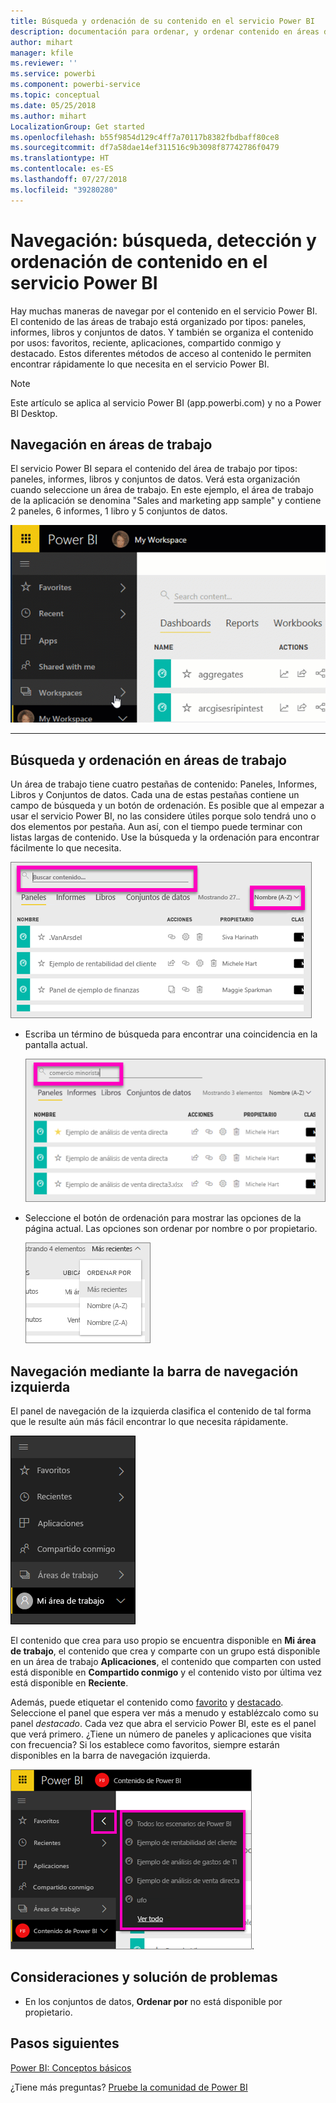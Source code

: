 ```yaml
---
title: Búsqueda y ordenación de su contenido en el servicio Power BI
description: documentación para ordenar, y ordenar contenido en áreas de trabajo de Power BI
author: mihart
manager: kfile
ms.reviewer: ''
ms.service: powerbi
ms.component: powerbi-service
ms.topic: conceptual
ms.date: 05/25/2018
ms.author: mihart
LocalizationGroup: Get started
ms.openlocfilehash: b55f9854d129c4ff7a70117b8382fbdbaff80ce8
ms.sourcegitcommit: df7a58dae14ef311516c9b3098f87742786f0479
ms.translationtype: HT
ms.contentlocale: es-ES
ms.lasthandoff: 07/27/2018
ms.locfileid: "39280280"
---
```

# <a name="navigation-searching-finding-and-sorting-content-in-power-bi-service"></a>Navegación: búsqueda, detección y ordenación de contenido en el servicio Power BI
Hay muchas maneras de navegar por el contenido en el servicio Power BI. El contenido de las áreas de trabajo está organizado por tipos: paneles, informes, libros y conjuntos de datos.  Y también se organiza el contenido por usos: favoritos, reciente, aplicaciones, compartido conmigo y destacado. Estos diferentes métodos de acceso al contenido le permiten encontrar rápidamente lo que necesita en el servicio Power BI.  

>[!NOTE] 
>Este artículo se aplica al servicio Power BI (app.powerbi.com) y no a Power BI Desktop.

## <a name="navigation-within-workspaces"></a>Navegación en áreas de trabajo

El servicio Power BI separa el contenido del área de trabajo por tipos: paneles, informes, libros y conjuntos de datos. Verá esta organización cuando seleccione un área de trabajo. En este ejemplo, el área de trabajo de la aplicación se denomina "Sales and marketing app sample" y contiene 2 paneles, 6 informes, 1 libro y 5 conjuntos de datos.

![Vídeo](media/service-navigation-search-filter-sort/workspaces.gif)

________________________________________

## <a name="searching-and-sorting-in-workspaces"></a>Búsqueda y ordenación en áreas de trabajo
Un área de trabajo tiene cuatro pestañas de contenido: Paneles, Informes, Libros y Conjuntos de datos.  Cada una de estas pestañas contiene un campo de búsqueda y un botón de ordenación.  Es posible que al empezar a usar el servicio Power BI, no las considere útiles porque solo tendrá uno o dos elementos por pestaña.  Aun así, con el tiempo puede terminar con listas largas de contenido.  Use la búsqueda y la ordenación para encontrar fácilmente lo que necesita.

![Pestaña Paneles](media/service-navigation-search-filter-sort/power-bi-search-sort2.png)

* Escriba un término de búsqueda para encontrar una coincidencia en la pantalla actual.
  
   ![Escritura de término de búsqueda](media/service-navigation-search-filter-sort/power-bi-search2.png)
* Seleccione el botón de ordenación para mostrar las opciones de la página actual. Las opciones son ordenar por nombre o por propietario.
  
   ![Menú de ordenación](media/service-navigation-search-filter-sort/power-bi-sort-alpha.png)

## <a name="navigation-using-the-left-navbar"></a>Navegación mediante la barra de navegación izquierda
El panel de navegación de la izquierda clasifica el contenido de tal forma que le resulte aún más fácil encontrar lo que necesita rápidamente.  

![Panel de navegación izquierdo](media/service-navigation-search-filter-sort/power-bi-newnav.png)



El contenido que crea para uso propio se encuentra disponible en **Mi área de trabajo**, el contenido que crea y comparte con un grupo está disponible en un área de trabajo **Aplicaciones**, el contenido que comparten con usted está disponible en **Compartido conmigo** y el contenido visto por última vez está disponible en **Reciente**.

Además, puede etiquetar el contenido como [favorito](service-dashboard-favorite.md) y [destacado](service-dashboard-featured.md). Seleccione el panel que espera ver más a menudo y establézcalo como su panel *destacado*. Cada vez que abra el servicio Power BI, este es el panel que verá primero. ¿Tiene un número de paneles y aplicaciones que visita con frecuencia? Si los establece como favoritos, siempre estarán disponibles en la barra de navegación izquierda.

![Ventana flotante de favoritos](media/service-navigation-search-filter-sort/power-bi-favorite-flyout.png).


## <a name="considerations-and-troubleshooting"></a>Consideraciones y solución de problemas
* En los conjuntos de datos, **Ordenar por** no está disponible por propietario.

## <a name="next-steps"></a>Pasos siguientes
[Power BI: Conceptos básicos](service-basic-concepts.md)

¿Tiene más preguntas? [Pruebe la comunidad de Power BI](http://community.powerbi.com/)